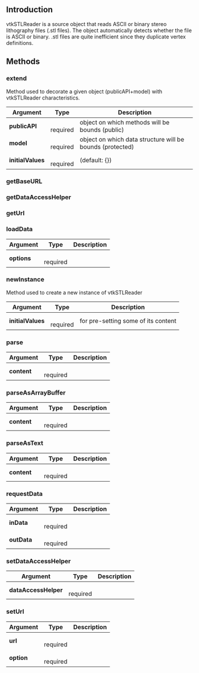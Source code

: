 ## Introduction

vtkSTLReader is a source object that reads ASCII or binary stereo lithography
files (.stl files). The object automatically detects whether the file is
ASCII or binary. .stl files are quite inefficient since they duplicate vertex
definitions.




## Methods


### extend

Method used to decorate a given object (publicAPI+model) with vtkSTLReader characteristics.


| Argument | Type | Description |
| ------------- | ------------- | ----- |
| **publicAPI** | <span class="arg-type"></span></br></span><span class="arg-required">required</span> | object on which methods will be bounds (public) |
| **model** | <span class="arg-type"></span></br></span><span class="arg-required">required</span> | object on which data structure will be bounds (protected) |
| **initialValues** | <span class="arg-type"></span></br></span><span class="arg-required">required</span> | (default: {}) |


### getBaseURL





### getDataAccessHelper





### getUrl





### loadData




| Argument | Type | Description |
| ------------- | ------------- | ----- |
| **options** | <span class="arg-type"></span></br></span><span class="arg-required">required</span> |  |


### newInstance

Method used to create a new instance of vtkSTLReader


| Argument | Type | Description |
| ------------- | ------------- | ----- |
| **initialValues** | <span class="arg-type"></span></br></span><span class="arg-required">required</span> | for pre-setting some of its content |


### parse




| Argument | Type | Description |
| ------------- | ------------- | ----- |
| **content** | <span class="arg-type"></span></br></span><span class="arg-required">required</span> |  |


### parseAsArrayBuffer




| Argument | Type | Description |
| ------------- | ------------- | ----- |
| **content** | <span class="arg-type"></span></br></span><span class="arg-required">required</span> |  |


### parseAsText




| Argument | Type | Description |
| ------------- | ------------- | ----- |
| **content** | <span class="arg-type"></span></br></span><span class="arg-required">required</span> |  |


### requestData




| Argument | Type | Description |
| ------------- | ------------- | ----- |
| **inData** | <span class="arg-type"></span></br></span><span class="arg-required">required</span> |  |
| **outData** | <span class="arg-type"></span></br></span><span class="arg-required">required</span> |  |


### setDataAccessHelper




| Argument | Type | Description |
| ------------- | ------------- | ----- |
| **dataAccessHelper** | <span class="arg-type"></span></br></span><span class="arg-required">required</span> |  |


### setUrl




| Argument | Type | Description |
| ------------- | ------------- | ----- |
| **url** | <span class="arg-type"></span></br></span><span class="arg-required">required</span> |  |
| **option** | <span class="arg-type"></span></br></span><span class="arg-required">required</span> |  |


